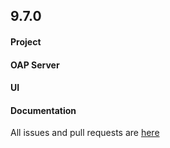 ## 9.7.0

#### Project


#### OAP Server



#### UI



#### Documentation


All issues and pull requests are [here](https://github.com/apache/skywalking/milestone/193?closed=1)
